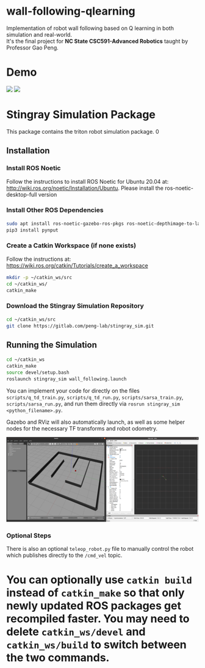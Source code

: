# wall-following-qlearning
Implementation of robot wall following based on Q learning in both simulation and real-world.   
It's the final project for **NC State CSC591-Advanced Robotics** taught by Professor Gao Peng.

# Demo
<p float="left">
  <img src="docs/img/simulation_demo.gif" width="45%" />
  <img src="docs/img/real_world_demo.gif" width="45%" />
</p>


# Stingray Simulation Package
This package contains the triton robot simulation package. 
0
## Installation

### Install ROS Noetic
Follow the instructions to install ROS Noetic for Ubuntu 20.04 at: http://wiki.ros.org/noetic/Installation/Ubuntu. Please install the ros-noetic-desktop-full version

### Install Other ROS Dependencies
```bash
sudo apt install ros-noetic-gazebo-ros-pkgs ros-noetic-depthimage-to-laserscan ros-noetic-gmapping python3-catkin-tools python3-pip
pip3 install pynput
```

### Create a Catkin Workspace (if none exists)
Follow the instructions at: https://wiki.ros.org/catkin/Tutorials/create_a_workspace

```bash
mkdir -p ~/catkin_ws/src
cd ~/catkin_ws/
catkin_make
```

### Download the Stingray Simulation Repository
```bash
cd ~/catkin_ws/src
git clone https://gitlab.com/peng-lab/stingray_sim.git
```

## Running the Simulation

```bash
cd ~/catkin_ws
catkin_make
source devel/setup.bash
roslaunch stingray_sim wall_following.launch
```

You can implement your code for directly on the files `scripts/q_td_train.py`, `scripts/q_td_run.py`, `scripts/sarsa_train.py`, `scripts/sarsa_run.py`, and run them directly via `rosrun stingray_sim <python_filename>.py`. 

Gazebo and RViz will also automatically launch, as well as some helper nodes for the necessary TF transforms and robot odometry. 

![Screenshot](docs/img/screenshot.png)

### Optional Steps

There is also an optional `teleop_robot.py` file to manually control the robot which publishes directly to the `/cmd_vel` topic. 

You can optionally use `catkin build` instead of `catkin_make` so that only newly updated ROS packages get recompiled faster. You may need to delete `catkin_ws/devel` and `catkin_ws/build` to switch between the two commands. 
=======


